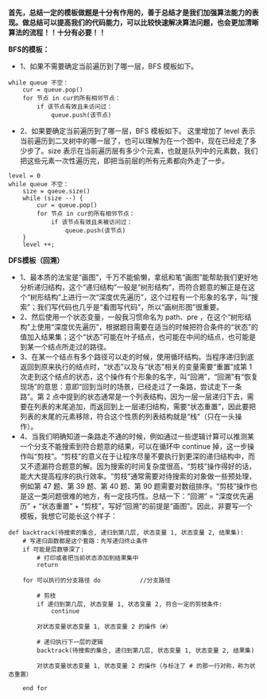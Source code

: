 

**首先，总结一定的模板做题是十分有作用的，善于总结才是我们加强算法能力的表现。做总结可以提高我们的代码能力，可以比较快速解决算法问题，也会更加清晰算法的流程！！十分有必要！！**

**BFS的模板：**

- 1、如果不需要确定当前遍历到了哪一层，BFS 模板如下。

```
while queue 不空：
    cur = queue.pop()
    for 节点 in cur的所有相邻节点：
        if 该节点有效且未访问过：
            queue.push(该节点)
```

- 2、如果要确定当前遍历到了哪一层，BFS 模板如下。
  这里增加了 level 表示当前遍历到二叉树中的哪一层了，也可以理解为在一个图中，现在已经走了多少步了。size 表示在当前遍历层有多少个元素，也就是队列中的元素数，我们把这些元素一次性遍历完，即把当前层的所有元素都向外走了一步。

```
level = 0
while queue 不空：
    size = queue.size()
    while (size --) {
        cur = queue.pop()
        for 节点 in cur的所有相邻节点：
            if 该节点有效且未被访问过：
                queue.push(该节点)
    }
    level ++;
```



**DFS模板（回溯）**

- 1、最本质的法宝是“画图”，千万不能偷懒，拿纸和笔“画图”能帮助我们更好地分析递归结构，这个“递归结构”一般是“树形结构”，而符合题意的解正是在这个“树形结构”上进行一次“深度优先遍历”，这个过程有一个形象的名字，叫“搜索”；我们写代码也几乎是“看图写代码”，所以“画树形图”很重要。
- 2、然后使用一个状态变量，一般我习惯命名为 path、pre ，在这个“树形结构”上使用“深度优先遍历”，根据题目需要在适当的时候把符合条件的“状态”的值加入结果集；这个“状态”可能在叶子结点，也可能在中间的结点，也可能是到某一个结点所走过的路径。
- 3、在某一个结点有多个路径可以走的时候，使用循环结构。当程序递归到底返回到原来执行的结点时，“状态”以及与“状态”相关的变量需要“重置”成第 1 次走到这个结点的状态，这个操作有个形象的名字，叫“回溯”，“回溯”有“恢复现场”的意思：意即“回到当时的场景，已经走过了一条路，尝试走下一条路”。第 2 点中提到的状态通常是一个列表结构，因为一层一层递归下去，需要在列表的末尾追加，而返回到上一层递归结构，需要“状态重置”，因此要把列表的末尾的元素移除，符合这个性质的列表结构就是“栈”（只在一头操作）。
- 4、当我们明确知道一条路走不通的时候，例如通过一些逻辑计算可以推测某一个分支不能搜索到符合题意的结果，可以在循环中 continue 掉，这一步操作叫“剪枝”。“剪枝”的意义在于让程序尽量不要执行到更深的递归结构中，而又不遗漏符合题意的解。因为搜索的时间复杂度很高，“剪枝”操作得好的话，能大大提高程序的执行效率。“剪枝”通常需要对待搜索的对象做一些预处理，例如第 47 题、第 39 题、第 40 题、第 90 题需要对数组排序。“剪枝”操作也是这一类问题很难的地方，有一定技巧性。总结一下：“回溯” = “深度优先遍历” + “状态重置” + “剪枝”，写好“回溯”的前提是“画图”。因此，非要写一个模板，我想它可能长这个样子：

```
def backtrack(待搜索的集合, 递归到第几层, 状态变量 1, 状态变量 2, 结果集):
    # 写递归函数都是这个套路：先写递归终止条件
    if 可能是层数够深了:
        # 打印或者把当前状态添加到结果集中
        return

    for 可以执行的分支路径 do           //分支路径
        
        # 剪枝
        if 递归到第几层, 状态变量 1, 状态变量 2, 符合一定的剪枝条件:
            continue

        对状态变量状态变量 1, 状态变量 2 的操作（#）
   
        # 递归执行下一层的逻辑
        backtrack(待搜索的集合, 递归到第几层, 状态变量 1, 状态变量 2, 结果集)

        对状态变量状态变量 1, 状态变量 2 的操作（与标注了 # 的那一行对称，称为状态重置）
        
    end for
```

